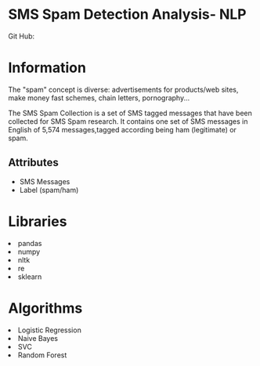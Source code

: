 # SMS Spam Detection Analysis- NLP

Git Hub:

# Information

The "spam" concept is diverse: advertisements for products/web sites, make money fast schemes, chain letters, pornography...

The SMS Spam Collection is a set of SMS tagged messages that have been collected for SMS Spam research. It contains one set of SMS messages in English of 5,574 messages,tagged according being ham (legitimate) or spam.

## Attributes

- SMS Messages
- Label (spam/ham)



# Libraries

<li>pandas
<li>numpy
<li>nltk
<li>re
<li>sklearn

# Algorithms

<li>Logistic Regression
<li>Naive Bayes
<li>SVC
<li>Random Forest
  
